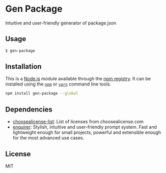 # Gen Package
Intuitive and user-friendly generator of package.json

## Usage

```bash
$ gen-package
```

## Installation

This is a [Node.js](https://nodejs.org/) module available through the
[npm registry](https://www.npmjs.com/). It can be installed using the
[`npm`](https://docs.npmjs.com/getting-started/installing-npm-packages-locally)
or
[`yarn`](https://yarnpkg.com/en/)
command line tools.

```sh
npm install gen-package --global
```

## Dependencies

- [choosealicense-list](https://ghub.io/choosealicense-list): List of licenses from choosealicense.com
- [enquirer](https://ghub.io/enquirer): Stylish, intuitive and user-friendly prompt system. Fast and lightweight enough for small projects, powerful and extensible enough for the most advanced use cases.

## License

MIT

